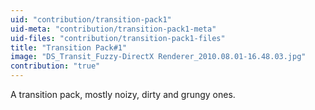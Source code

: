 ```yaml
---
uid: "contribution/transition-pack1"
uid-meta: "contribution/transition-pack1-meta"
uid-files: "contribution/transition-pack1-files"
title: "Transition Pack#1"
image: "DS_Transit_Fuzzy-DirectX Renderer_2010.08.01-16.48.03.jpg"
contribution: "true"
---
```


A transition pack, mostly noizy, dirty and grungy ones.